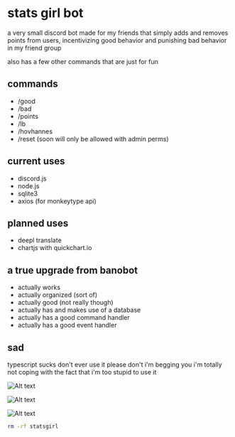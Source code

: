 # stats girl bot

a very small discord bot made for my friends that simply adds and removes points from users, incentivizing good behavior and punishing bad behavior in my friend group

also has a few other commands that are just for fun

## commands

- /good
- /bad
- /points
- /lb
- /hovhannes
- /reset (soon will only be allowed with admin perms)

## current uses

- discord.js
- node.js
- sqlite3
- axios (for monkeytype api)

## planned uses

- deepl translate
- chartjs with quickchart.io



## a true upgrade from banobot

- actually works
- actually organized (sort of)
- actually good (not really though)
- actually has and makes use of a database
- actually has a good command handler
- actually has a good event handler

## sad

typescript sucks
don't ever use it
please don't
i'm begging you
i'm totally not coping with the fact that i'm too stupid to use it

![Alt text](https://cdn.discordapp.com/attachments/1117167685827051680/1117176911681048716/image.png)

![Alt text](https://cdn.discordapp.com/attachments/1117167685827051680/1117177059924508773/image.png)

![Alt text](https://cdn.discordapp.com/attachments/1117167685827051680/1117177428889059398/image.png)




```bash
rm -rf statsgirl
```